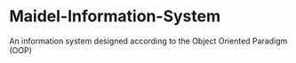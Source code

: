 # Maidel-Information-System
An information system designed according to the Object Oriented Paradigm (OOP)

